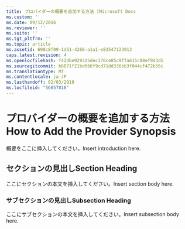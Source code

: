 ```yaml
---
title: プロバイダーの概要を追加する方法 |Microsoft Docs
ms.custom: ''
ms.date: 09/12/2016
ms.reviewer: ''
ms.suite: ''
ms.tgt_pltfrm: ''
ms.topic: article
ms.assetid: 698c8f09-1d51-4266-a1a1-e83547123913
caps.latest.revision: 4
ms.openlocfilehash: f42dbe9293d5dec370ce85c9ffa615c88ef9d3d5
ms.sourcegitcommit: b6871f21bd666f9cd71dd336bb3f844cf472b56c
ms.translationtype: MT
ms.contentlocale: ja-JP
ms.lasthandoff: 02/03/2019
ms.locfileid: "56857818"
---
```

# <a name="how-to-add-the-provider-synopsis"></a><span data-ttu-id="b97cc-102">プロバイダーの概要を追加する方法</span><span class="sxs-lookup"><span data-stu-id="b97cc-102">How to Add the Provider Synopsis</span></span>
<span data-ttu-id="b97cc-103">概要をここに挿入してください。</span><span class="sxs-lookup"><span data-stu-id="b97cc-103">Insert introduction here.</span></span>

## <a name="section-heading"></a><span data-ttu-id="b97cc-104">セクションの見出し</span><span class="sxs-lookup"><span data-stu-id="b97cc-104">Section Heading</span></span>
 <span data-ttu-id="b97cc-105">ここにセクションの本文を挿入してください。</span><span class="sxs-lookup"><span data-stu-id="b97cc-105">Insert section body here.</span></span>

### <a name="subsection-heading"></a><span data-ttu-id="b97cc-106">サブセクションの見出し</span><span class="sxs-lookup"><span data-stu-id="b97cc-106">Subsection Heading</span></span>
 <span data-ttu-id="b97cc-107">ここにサブセクションの本文を挿入してください。</span><span class="sxs-lookup"><span data-stu-id="b97cc-107">Insert subsection body here.</span></span>

